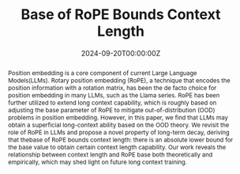 ---
title: "Base of RoPE Bounds Context Length"
authors:
- Xin Men*
- Mingyu Xu*
- Bingning Wang†
- admin # "admin" will automatically link to your profile
- Hongyu Lin
- Xianpei Han
- Weipeng Chen

author_notes:
- "Equal contribution"
- "Equal contribution"
- "Corresponding author"

date: '2024-09-20T00:00:00Z'
doi: ''

publishDate: '2024-09-20T00:00:00Z'

publication_types: ['Conference']

publication: In *Conference on Neural Information Processing Systems (NeurIPS 2024)*
publication_short: In *NeurIPS 2024*

abstract: 'Position embedding is a core component of current Large Language Models(LLMs). Rotary position embedding (RoPE), a technique that encodes the position information with a rotation matrix, has been the de facto choice for position embedding in many LLMs, such as the Llama series. RoPE has been further
utilized to extend long context capability, which is roughly based on adjusting the base parameter of RoPE to mitigate out-of-distribution (OOD) problems in position embedding. However, in this paper, we find that LLMs may obtain a superficial long-context ability based on the OOD theory. We revisit the role of RoPE in LLMs and propose a novel property of long-term decay, deriving that thebase of RoPE bounds context length: there is an absolute lower bound for the base value to obtain certain context length capability. Our work reveals the relationship between context length and RoPE base both theoretically and empirically, which may shed light on future long context training.'

summary: This work contributes to the investigation of the lower bounds of the Base in RoPE, providing a theoretical foundation for the long-context extrapolation of models.

tags:
  - Long Context
  - Positional Encoding
  - RoPE
featured: true

image:
  caption: ''
  focal_point: ''
  preview_only: false

url_pdf: 'https://papers.nips.cc/paper_files/paper/2024/file/9f12dd32d552f3ad9eaa0e9dfec291be-Paper-Conference.pdf'
# url_code: ''
---